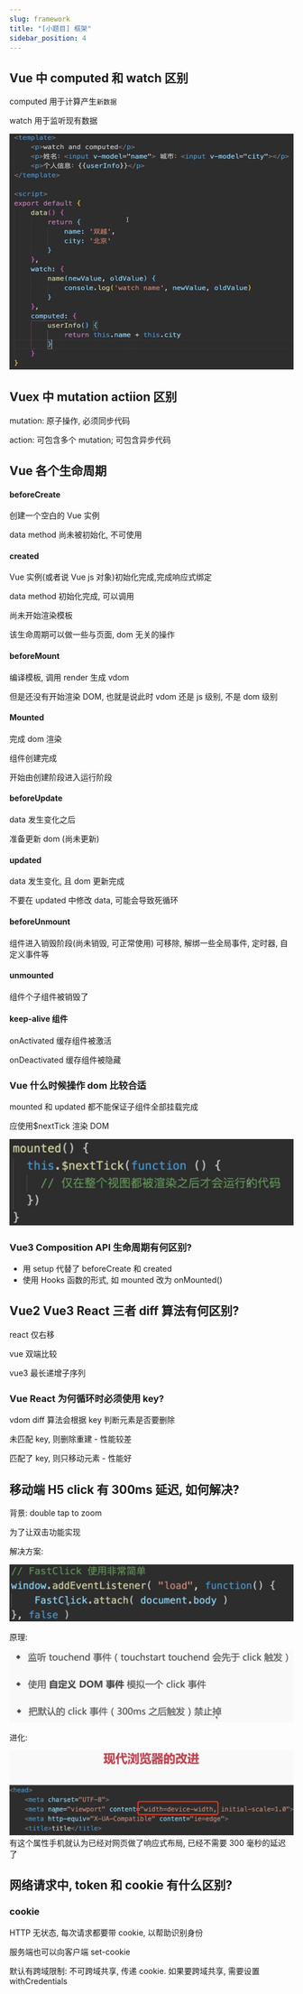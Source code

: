 ```yaml
---
slug: framework
title: "[小题目] 框架"
sidebar_position: 4
---
```


## Vue 中 computed 和 watch 区别

computed 用于计算产生`新数据`

watch 用于监听现有数据

![watch](assets/watch.JPG)

## Vuex 中 mutation actiion 区别

mutation: 原子操作, 必须同步代码

action: 可包含多个 mutation; 可包含异步代码

## Vue 各个生命周期

#### beforeCreate

创建一个空白的 Vue 实例

data method 尚未被初始化, 不可使用

#### created

Vue 实例(或者说 Vue js 对象)初始化完成,完成响应式绑定

data method 初始化完成, 可以调用

尚未开始渲染模板

该生命周期可以做一些与页面, dom 无关的操作

#### beforeMount

编译模板, 调用 render 生成 vdom

但是还没有开始渲染 DOM, 也就是说此时 vdom 还是 js 级别, 不是 dom 级别

#### Mounted

完成 dom 渲染

组件创建完成

开始由创建阶段进入运行阶段

#### beforeUpdate

data 发生变化之后

准备更新 dom (尚未更新)

#### updated

data 发生变化, 且 dom 更新完成

不要在 updated 中修改 data, 可能会导致死循环

#### beforeUnmount

组件进入销毁阶段(尚未销毁, 可正常使用) 可移除, 解绑一些全局事件, 定时器, 自定义事件等

#### unmounted

组件个子组件被销毁了

#### keep-alive 组件

onActivated 缓存组件被激活

onDeactivated 缓存组件被隐藏

### Vue 什么时候操作 dom 比较合适

mounted 和 updated 都不能保证子组件全部挂载完成

应使用$nextTick 渲染 DOM

![nexttick](assets/nexttick.JPG)

### Vue3 Composition API 生命周期有何区别?

- 用 setup 代替了 beforeCreate 和 created
- 使用 Hooks 函数的形式, 如 mounted 改为 onMounted()

## Vue2 Vue3 React 三者 diff 算法有何区别?

react 仅右移

vue 双端比较

vue3 最长递增子序列

### Vue React 为何循环时必须使用 key?

vdom diff 算法会根据 key 判断元素是否要删除

未匹配 key, 则删除重建 - 性能较差

匹配了 key, 则只移动元素 - 性能好

## 移动端 H5 click 有 300ms 延迟, 如何解决?

背景: double tap to zoom

为了让双击功能实现

解决方案:

![fastclick](assets/fastclick.JPG)

原理:

![click](assets/click.JPG)

进化:

![shuxing](assets/shuxing.JPG) 有这个属性手机就认为已经对网页做了响应式布局, 已经不需要 300 毫秒的延迟了

## 网络请求中, token 和 cookie 有什么区别?

### cookie

HTTP 无状态, 每次请求都要带 cookie, 以帮助识别身份

服务端也可以向客户端 set-cookie

默认有跨域限制: 不可跨域共享, 传递 cookie. 如果要跨域共享, 需要设置 withCredentials
